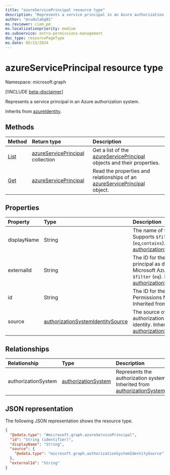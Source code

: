 ```yaml
---
title: "azureServicePrincipal resource type"
description: "Represents a service principal in an Azure authorization system."
author: "mrudulahg01"
ms.reviewer: ciem_pm
ms.localizationpriority: medium
ms.subservice: entra-permissions-management
doc_type: resourcePageType
ms.date: 05/23/2024
---
```


# azureServicePrincipal resource type

Namespace: microsoft.graph

[!INCLUDE [beta-disclaimer](../../includes/beta-disclaimer.md)]

Represents a service principal in an Azure authorization system.

Inherits from [azureIdentity](../resources/azureidentity.md).

## Methods
|Method|Return type|Description|
|:---|:---|:---|
|[List](../api/azureassociatedidentities-list-serviceprincipals.md)|[azureServicePrincipal](../resources/azureserviceprincipal.md) collection|Get a list of the [azureServicePrincipal](../resources/azureserviceprincipal.md) objects and their properties.|
|[Get](../api/azureserviceprincipal-get.md)|[azureServicePrincipal](../resources/azureserviceprincipal.md)|Read the properties and relationships of an [azureServicePrincipal](../resources/azureserviceprincipal.md) object.|

## Properties
|Property|Type|Description|
|:---|:---|:---|
|displayName|String|The name of the object. Supports `$filter` (`eq`,`contains`). Inherited from [authorizationSystemIdentity](../resources/authorizationsystemidentity.md).|
|externalId|String|The ID for the service principal as defined by Microsoft Azure. Supports `$filter` (`eq`). Inherited from [authorizationSystemIdentity](../resources/authorizationsystemidentity.md).|
|id|String|The ID for the identity in Permissions Management. Inherited from [entity](../resources/entity.md).|
|source|[authorizationSystemIdentitySource](../resources/authorizationsystemidentitysource.md)|The source of the authorization system identity. Inherited from [authorizationSystemIdentity](../resources/authorizationsystemidentity.md).|

## Relationships
|Relationship|Type|Description|
|:---|:---|:---|
|authorizationSystem|[authorizationSystem](../resources/authorizationsystem.md)|Represents the authorization system. Inherited from [authorizationSystemIdentity](../resources/authorizationsystemidentity.md)|

## JSON representation
The following JSON representation shows the resource type.
<!-- {
  "blockType": "resource",
  "keyProperty": "id",
  "@odata.type": "microsoft.graph.azureServicePrincipal",
  "baseType": "microsoft.graph.azureIdentity",
  "openType": false
}
-->
``` json
{
  "@odata.type": "#microsoft.graph.azureServicePrincipal",
  "id": "String (identifier)",
  "displayName": "String",
  "source": {
    "@odata.type": "microsoft.graph.authorizationSystemIdentitySource"
  },
  "externalId": "String"
}
```

